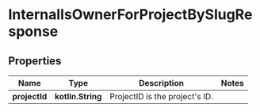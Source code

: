 
# InternalIsOwnerForProjectBySlugResponse

## Properties
| Name | Type | Description | Notes |
| ------------ | ------------- | ------------- | ------------- |
| **projectId** | **kotlin.String** | ProjectID is the project&#39;s ID. |  |



